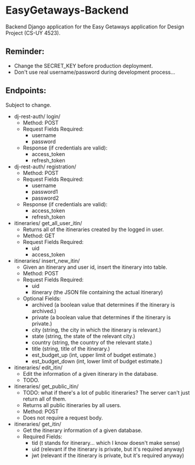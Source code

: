 # EasyGetaways-Backend
 Backend Django application for the Easy Getaways application for Design Project (CS-UY 4523).

## Reminder:
- Change the SECRET_KEY before production deployment. 
- Don't use real username/password during development process...

## Endpoints:
Subject to change.
- dj-rest-auth/ login/
    - Method: POST
    - Request Fields Required:
        - username
        - password
    - Response (if credentials are valid):
        - access_token
        - refresh_token
- dj-rest-auth/ registration/
    - Method: POST
    - Request Fields Required:
        - username
        - password1
        - password2
    - Response (if credentials are valid):
        - access_token
        - refresh_token
- itineraries/ get_all_user_itin/ 
    - Returns all of the itineraries created by the logged in user.
    - Method: GET
    - Request Fields Required:
        - uid
        - access_token
- itineraries/ insert_new_itin/ 
    - Given an itinerary and user id, insert the itinerary into table.
    - Method: POST
    - Request Fields Required:
        - uid
        - itinerary (the JSON file containing the actual itinerary)
    - Optional Fields:
        - archived (a boolean value that determines if the itinerary is archived.)
        - private (a boolean value that determines if the itinerary is private.)    
        - city (string, the city in which the itinerary is relevant.)
        - state (string, the state of the relevant city.)
        - country (string, the country of the relevant state.)
        - title (string, title of the itinerary.)
        - est_budget_up (int, upper limit of budget estimate.)
        - est_budget_down (int, lower limit of budget estimate.)
- itineraries/ edit_itin/ 
    - Edit the information of a given itinerary in the database.
    - TODO.
- itineraries/ get_public_itin/
    - TODO: what if there's a lot of public itineraries? The server can't just return all of them.
    - Returns all public itineraries by all users.
    - Method: POST
    - Does not require a request body.
- itineraries/ get_itin/
    - Get the itinerary information of a given database.
    - Required Fields:
        - tid (t stands for itinerary... which I know doesn't make sense)
        - uid (relevant if the itinerary is private, but it's required anyway)
        - jwt (relevant if the itinerary is private, but it's required anyway)